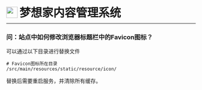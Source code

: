 <div style="display: flex;">
	<img src="https://oss.iteachyou.cc/logo.png" height="30" />
	<div style="margin-left: 5px; font-size: 30px; line-height: 30px; font-weight: bold;">梦想家内容管理系统</div>
</div>

----------
### 问：站点中如何修改浏览器标题栏中的Favicon图标？
可以通过以下目录进行替换文件
```shell
# Favicon图标所在目录
/src/main/resources/static/resource/icon/
```

替换后需要重启服务，并清除所有缓存。
